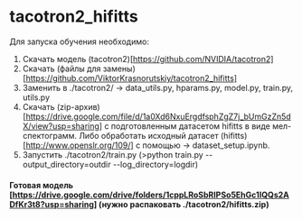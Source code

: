 # tacotron2_hifitts

Для запуска обучения необходимо:
1. Скачать модель (tacotron2)[https://github.com/NVIDIA/tacotron2]
2. Скачать (файлы для замены)[https://github.com/ViktorKrasnorutskiy/tacotron2_hifitts]
3. Заменить в ./tacotron2/ -> data_utils.py, hparams.py, model.py, train.py, utils.py
4. Скачать (zip-архив)[https://drive.google.com/file/d/1a0Xd6NxuErgdfsphZgZ7j_bUmGzZn5dX/view?usp=sharing] с подготовленным датасетом hifitts в виде мел-спектограмм.
   Либо обработать исходный датасет (hifitts)[http://www.openslr.org/109/] с помощью -> dataset_setup.ipynb.
5. Запустить ./tacotron2/train.py (>python train.py --output_directory=outdir --log_directory=logdir)

#### Готовая модель [https://drive.google.com/drive/folders/1cppLRoSbRlPSo5EhGc1lQQs2ADfKr3t8?usp=sharing] (нужно распаковать ./tacotron2/hifitts.zip)
